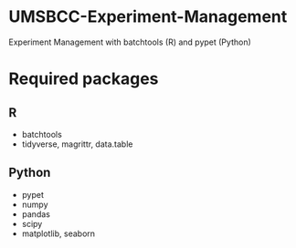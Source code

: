 # UMSBCC-Experiment-Management
Experiment Management with batchtools (R) and pypet (Python) 

# Required packages

## R

- batchtools
- tidyverse, magrittr, data.table

## Python

- pypet
- numpy
- pandas
- scipy
- matplotlib, seaborn
